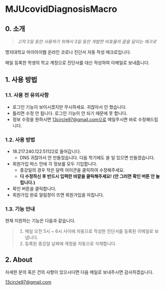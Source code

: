 # MJUcovidDiagnosisMacro

## 0. 소개

> *고작 3일 동안 사용하기 위해서 3일 동안 개발한 비효율의 끝을 달리는 매크로*

명지대학교 마이아이웹 온라인 코로나 진단서 자동 작성 매크로입니다.

매일 등록한 학생의 학교 계정으로 진단서를 대신 작성하여 이메일로 보내줍니다.

## 1. 사용 방법

### 1.1. 사용 전 유의사항
* 로그인 기능이 보이시겠지만 무시하세요. 귀찮아서 안 했습니다.
* 틀리면 수정 안 됩니다. 로그인 기능이 안 되기 때문에 못 합니다.
* 정보 수정을 원하시면 13circle97@gmail.com으로 메일주시면 바로 수정해드립니다.

### 1.2. 사용 방법
* 18.217.240.122:51122로 들어갑니다.
	* DNS 귀찮아서 안 만들었습니다. 다음 학기에도 쓸 일 있으면 만들겠습니다.
* 회원가입 박스 안에 각 정보를 모두 기입합니다.
	* 종강일의 경우 작은 달력 아이콘을 클릭하여 수정해주세요.
	* **다 수정하신 후 반드시 입력란 바깥을 클릭해주세요!**
	   **(안 그러면 확인 버튼 안 눌립니다.)**
* 확인 버튼을 클릭합니다.
* 회원가입 완료 알림창이 뜨면 회원가입을 마칩니다.

### 1.3. 기능 안내

현재 지원하는 기능은 다음과 같습니다.

> 1. 매일 오전 5시 ~ 6시 사이에 자동으로 작성한 진단서를 등록된 이메일로 보냅니다.
> 2. 등록된 종강일 날짜에 계정을 자동으로 삭제합니다.

## 2. About

자세한 문의 혹은 건의 사항이 있으시다면 다음 메일로 보내주시면 감사하겠습니다.

13circle97@gmail.com

